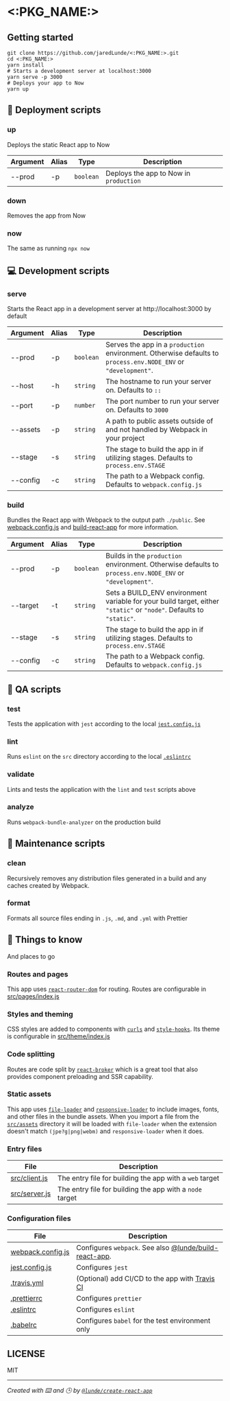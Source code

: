 # <:PKG_NAME:>

## Getting started

```shell script
git clone https://github.com/jaredLunde/<:PKG_NAME:>.git
cd <:PKG_NAME:>
yarn install
# Starts a development server at localhost:3000
yarn serve -p 3000
# Deploys your app to Now
yarn up
```

## 🚀 Deployment scripts

### up

Deploys the static React app to Now

| Argument | Alias | Type |  Description |
| --- | --- | --- | --- |
| --prod | -p | `boolean` | Deploys the app to Now in `production` |  

### down

Removes the app from Now

### now

The same as running `npx now`

## 💻 Development scripts

### serve

Starts the React app in a development server at http://localhost:3000 by default

| Argument | Alias | Type |  Description |
| --- | --- | --- | --- |
| --prod | -p | `boolean` | Serves the app in a `production` environment. Otherwise defaults to `process.env.NODE_ENV` or `"development"`. |  
| --host | -h | `string` | The hostname to run your server on. Defaults to `::` |
| --port | -p | `number` | The port number to run your server on. Defaults to `3000` |
| --assets | -p | `string` | A path to public assets outside of and not handled by Webpack in your project |
| --stage | -s  | `string` | The stage to build the app in if utilizing stages. Defaults to `process.env.STAGE` |
| --config | -c  | `string` | The path to a Webpack config. Defaults to `webpack.config.js` |

### build

Bundles the React app with Webpack to the output path `./public`. 
See [webpack.config.js](tree/master/webpack.config.js) and [build-react-app](https://github.com/jaredLunde/lunde/tree/master/packages/build-react-app)
for more information.

| Argument | Alias | Type |  Description |
| --- | --- | --- | --- |
| --prod | -p | `boolean` | Builds in the `production` environment. Otherwise defaults to `process.env.NODE_ENV` or `"development"`. |  
| --target | -t | `string` | Sets a BUILD_ENV environment variable for your build target, either `"static"` or `"node"`. Defaults to `"static"`. |
| --stage | -s  | `string` | The stage to build the app in if utilizing stages. Defaults to `process.env.STAGE` |
| --config | -c  | `string` | The path to a Webpack config. Defaults to `webpack.config.js` |

## 🚥 QA scripts

### test
Tests the application with `jest` according to the local [`jest.config.js`](tree/master/jest.config.js)

### lint
Runs `eslint` on the `src` directory according to the local [`.eslintrc`](tree/master/.eslintrc)

### validate
Lints and tests the application with the `lint` and `test` scripts above

### analyze
Runs `webpack-bundle-analyzer` on the production build

## 🧹 Maintenance scripts

### clean
Recursively removes any distribution files generated in a build and any caches
created by Webpack. 

### format
Formats all source files ending in `.js`, `.md`, and `.yml` with Prettier

## 🌳 Things to know
And places to go

### Routes and pages
This app uses [`react-router-dom`](https://reacttraining.com/react-router/web/guides/quick-start) for routing. 
Routes are configurable in [src/pages/index.js](tree/master/src/pages/index.js)

### Styles and theming
CSS styles are added to components with [`curls`](https://github.com/jaredLunde/curls) and [`style-hooks`](https://style-hooks.jaredlunde.com). 
Its theme is configurable in [src/theme/index.js](tree/master/src/theme/index.js)

### Code splitting
Routes are code split by [`react-broker`](https://github.com/jaredLunde/react-broker) which
is a great tool that also provides component preloading and SSR capability.

### Static assets
This app uses [`file-loader`](https://www.npmjs.com/package/file-loader) and [`responsive-loader`](https://www.npmjs.com/package/responsive-loader) 
to include images, fonts, and other files in the bundle assets. When you import a file from the
[`src/assets`](tree/master/src/pages/index.js) directory it will be loaded with `file-loader` when the
extension doesn't match `(jpe?g|png|webm)` and `responsive-loader` when it does.

### Entry files
| File | Description |
| --- | --- |
| [src/client.js](tree/master/src/client.js) | The entry file for building the app with a `web` target |
| [src/server.js](tree/master/src/server.js) | The entry file for building the app with a `node` target |


### Configuration files
| File | Description |
| --- | --- |
| [webpack.config.js](tree/master/webpack.config.js) | Configures `webpack`. See also [@lunde/build-react-app](https://github.com/jaredLunde/lunde/tree/master/packages/build-react-app). |
| [jest.config.js](tree/master/jest.config.js) | Configures `jest` |
| [.travis.yml](tree/master/.travis.yml) | (Optional) add CI/CD to the app with [Travis CI](https://travis-ci.org) |
| [.prettierrc](tree/master/prettierrc) | Configures `prettier` |
| [.eslintrc](tree/master/eslintrc) | Configures `eslint` |
| [.babelrc](tree/master/babelrc) | Configures `babel` for the test environment only |

## LICENSE
MIT

---

*Created with ⌨️ and 🕒 by [`@lunde/create-react-app`](https://github.com/jaredLunde/lunde/tree/master/packages/create-react-app)*
